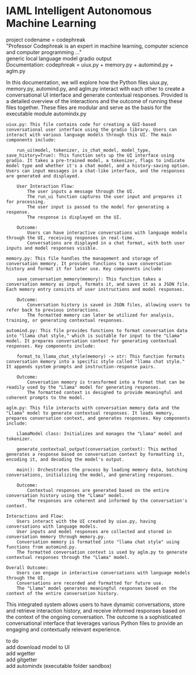# IAML Intelligent Autonomous Machine Learning<br />
project codename = codephreak<br />
"Professor Codephreak is an expert in machine learning, computer science and computer programming ..."<br />
generic local language model gradio output<br />
Documentation: codephreak = uiux.py + memory.py + automind.py + aglm.py

In this documentation, we will explore how the Python files uiux.py, memory.py, automind.py, and aglm.py interact with each other to create a conversational UI interface and generate contextual responses. Provided is a  detailed overview of the interactions and the outcome of running these files together. These files are modular and serve as the basis for the executable module automindx.py

    uiux.py: This file contains code for creating a GUI-based conversational user interface using the gradio library. Users can interact with various language models through this UI. The main components include:

        run_ui(model, tokenizer, is_chat_model, model_type, save_history=True): This function sets up the UI interface using gradio. It takes a pre-trained model, a tokenizer, flags to indicate model type and whether it's a chat model, and a history-saving option. Users can input messages in a chat-like interface, and the responses are generated and displayed.

        User Interaction Flow:
            The user inputs a message through the UI.
            The run_ui function captures the user input and prepares it for processing.
            The user input is passed to the model for generating a response.
            The response is displayed on the UI.

        Outcome:
            Users can have interactive conversations with language models through the UI, receiving responses in real-time.
            Conversations are displayed in a chat format, with both user inputs and model responses visible.

    memory.py: This file handles the management and storage of conversation memory. It provides functions to save conversation history and format it for later use. Key components include:

        save_conversation_memory(memory): This function takes a conversation memory as input, formats it, and saves it as a JSON file. Each memory entry consists of user instructions and model responses.

        Outcome:
            Conversation history is saved in JSON files, allowing users to refer back to previous interactions.
            The formatted memory can later be utilized for analysis, training, or generating contextual responses.

    automind.py: This file provides functions to format conversation data into "llama chat style," which is suitable for input to the "Llama" model. It prepares conversation context for generating contextual responses. Key components include:

        format_to_llama_chat_style(memory) -> str: This function formats conversation memory into a specific style called "llama chat style." It appends system prompts and instruction-response pairs.

        Outcome:
            Conversation memory is transformed into a format that can be readily used by the "Llama" model for generating responses.
            The formatted context is designed to provide meaningful and coherent prompts to the model.

    aglm.py: This file interacts with conversation memory data and the "Llama" model to generate contextual responses. It loads memory, prepares conversation context, and generates responses. Key components include:

        LlamaModel class: Initializes and manages the "Llama" model and tokenizer.

        generate_contextual_output(conversation_context): This method generates a response based on conversation context by formatting it, encoding it, and decoding the model's output.

        main(): Orchestrates the process by loading memory data, batching conversations, initializing the model, and generating responses.

        Outcome:
            Contextual responses are generated based on the entire conversation history using the "Llama" model.
            The responses are coherent and informed by the conversation's context.

    Interactions and Flow:
        Users interact with the UI created by uiux.py, having conversations with language models.
        User inputs and model responses are collected and stored in conversation memory through memory.py.
        Conversation memory is formatted into "llama chat style" using functions from automind.py.
        The formatted conversation context is used by aglm.py to generate contextual responses through the "Llama" model.

    Overall Outcome:
        Users can engage in interactive conversations with language models through the UI.
        Conversations are recorded and formatted for future use.
        The "Llama" model generates meaningful responses based on the context of the entire conversation history.

This integrated system allows users to have dynamic conversations, store and retrieve interaction history, and receive informed responses based on the context of the ongoing conversation. The outcome is a sophisticated conversational interface that leverages various Python files to provide an engaging and contextually relevant experience.

to do<br />
add download model to UI<br />
add wgetter<br />
add gitgetter<br />
add automindx (executable folder sandbox)<br />

